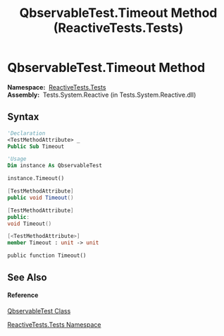 ﻿---
title: QbservableTest.Timeout Method  (ReactiveTests.Tests)
TOCTitle: Timeout Method
ms:assetid: M:ReactiveTests.Tests.QbservableTest.Timeout
ms:mtpsurl: https://msdn.microsoft.com/en-us/library/reactivetests.tests.qbservabletest.timeout(v=VS.103)
ms:contentKeyID: 36620566
ms.date: 06/28/2011
mtps_version: v=VS.103
f1_keywords:
- ReactiveTests.Tests.QbservableTest.Timeout
dev_langs:
- CSharp
- JScript
- VB
- FSharp
- c++
---

# QbservableTest.Timeout Method

**Namespace:**  [ReactiveTests.Tests](hh289046\(v=vs.103\).md)  
**Assembly:**  Tests.System.Reactive (in Tests.System.Reactive.dll)

## Syntax

``` vb
'Declaration
<TestMethodAttribute> _
Public Sub Timeout
```

``` vb
'Usage
Dim instance As QbservableTest

instance.Timeout()
```

``` csharp
[TestMethodAttribute]
public void Timeout()
```

``` c++
[TestMethodAttribute]
public:
void Timeout()
```

``` fsharp
[<TestMethodAttribute>]
member Timeout : unit -> unit 
```

``` jscript
public function Timeout()
```

## See Also

#### Reference

[QbservableTest Class](hh315250\(v=vs.103\).md)

[ReactiveTests.Tests Namespace](hh289046\(v=vs.103\).md)

